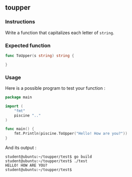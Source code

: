 ## toupper

### Instructions

Write a function that capitalizes each letter of `string`.

### Expected function

```go
func ToUpper(s string) string {

}
```

### Usage

Here is a possible program to test your function :

```go
package main

import (
	"fmt"
	piscine ".."
)

func main() {
	fmt.Println(piscine.ToUpper("Hello! How are you?"))
}
```

And its output :

```console
student@ubuntu:~/toupper/test$ go build
student@ubuntu:~/toupper/test$ ./test
HELLO! HOW ARE YOU?
student@ubuntu:~/toupper/test$
```
